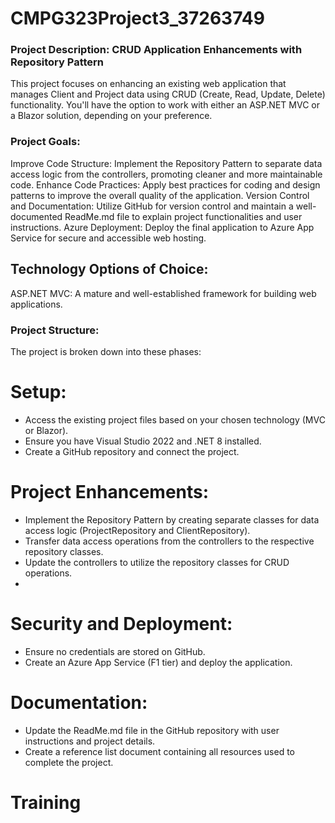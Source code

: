 # CMPG323Project3_37263749
### Project Description: CRUD Application Enhancements with Repository Pattern
This project focuses on enhancing an existing web application that manages Client and Project data using CRUD (Create, Read, Update, Delete) functionality. You'll have the option to work with either an ASP.NET MVC or a Blazor solution, depending on your preference.

### Project Goals:

Improve Code Structure: Implement the Repository Pattern to separate data access logic from the controllers, promoting cleaner and more maintainable code.
Enhance Code Practices: Apply best practices for coding and design patterns to improve the overall quality of the application.
Version Control and Documentation: Utilize GitHub for version control and maintain a well-documented ReadMe.md file to explain project functionalities and user instructions.
Azure Deployment: Deploy the final application to Azure App Service for secure and accessible web hosting.

## Technology Options of Choice:

ASP.NET MVC: A mature and well-established framework for building web applications.

### Project Structure:

The project is broken down into these phases:

# Setup:
-  Access the existing project files based on your chosen technology (MVC or Blazor).
-  Ensure you have Visual Studio 2022 and .NET 8 installed.
-  Create a GitHub repository and connect the project.
  
# Project Enhancements:
-  Implement the Repository Pattern by creating separate classes for data access logic (ProjectRepository and ClientRepository).
-  Transfer data access operations from the controllers to the respective repository classes.
-  Update the controllers to utilize the repository classes for CRUD operations.
-  
# Security and Deployment:
- Ensure no credentials are stored on GitHub.
- Create an Azure App Service (F1 tier) and deploy the application.
  
# Documentation:
- Update the ReadMe.md file in the GitHub repository with user instructions and project details.
- Create a reference list document containing all resources used to complete the project.

# Training
